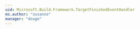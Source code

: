 ```yaml
---
uid: Microsoft.Build.Framework.TargetFinishedEventHandler
ms.author: "susanno"
manager: "douge"
---
```

